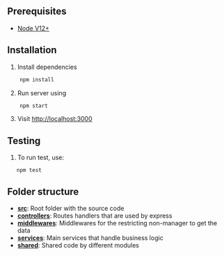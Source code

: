 ## Prerequisites

* [Node V12+](https://nodejs.org/en/download/releases/)

## Installation

1. Install dependencies
```bash
    npm install
```
 
2. Run server using
```bash
    npm start
```

3. Visit [http://localhost:3000](http://localhost:3000/)

## Testing
1. To run test, use:
```
   npm test
```

## Folder structure

* **[src](./src)**: Root folder with the source code
* **[controllers](./src/controllers)**: Routes handlers that are used by express
* **[middlewares](./src/middlewares)**: Middlewares for the restricting non-manager to get the data
* **[services](./src/services)**: Main services that handle business logic
* **[shared](./src/shared)**: Shared code by different modules


